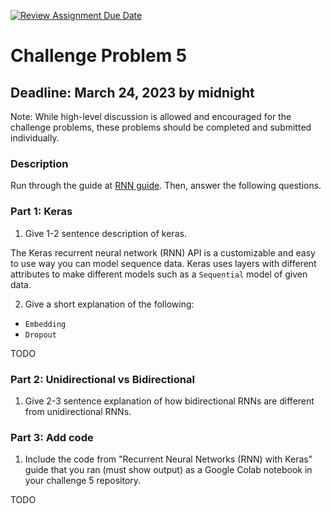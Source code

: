 [![Review Assignment Due Date](https://classroom.github.com/assets/deadline-readme-button-8d59dc4de5201274e310e4c54b9627a8934c3b88527886e3b421487c677d23eb.svg)](https://classroom.github.com/a/S8i0Ljb1)
# Challenge Problem 5

## Deadline: March 24, 2023 by midnight

Note: While high-level discussion is allowed and encouraged for the challenge problems, these problems should be completed and submitted individually.

### Description

Run through the guide at [RNN guide](https://www.tensorflow.org/guide/keras/rnn). Then, answer the following questions.

### Part 1: Keras

1.   Give 1-2 sentence description of keras.

The Keras recurrent neural network (RNN) API is a customizable and easy to use way you can model sequence data. Keras uses layers with different attributes to make different models such as a `Sequential` model of given data.

2.   Give a short explanation of the following:

- `Embedding`
-  `Dropout` 

TODO

### Part 2: Unidirectional vs Bidirectional

1.   Give 2-3 sentence explanation of how bidirectional RNNs are different from unidirectional RNNs.


### Part 3: Add code

1.   Include the code from "Recurrent Neural Networks (RNN) with Keras" guide that you ran (must show output) as a Google Colab notebook in your challenge 5 repository.

TODO
